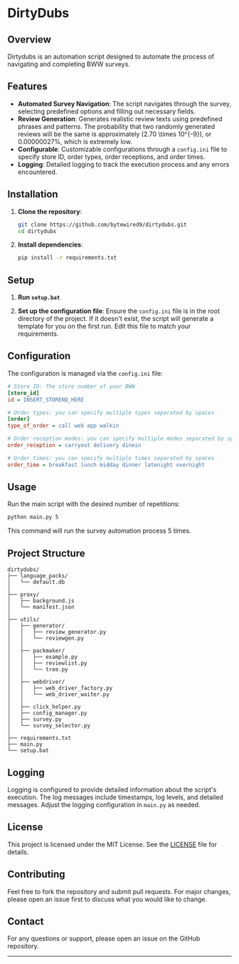 # DirtyDubs

## Overview

Dirtydubs is an automation script designed to automate the process of navigating and completing BWW surveys.

## Features

- **Automated Survey Navigation**: The script navigates through the survey, selecting predefined options and filling out necessary fields.
- **Review Generation**: Generates realistic review texts using predefined phrases and patterns. The probability that two randomly generated reviews will be the same is approximately \(2.70 \times 10^{-9}\), or 0.00000027%, which is extremely low.
- **Configurable**: Customizable configurations through a `config.ini` file to specify store ID, order types, order receptions, and order times.
- **Logging**: Detailed logging to track the execution process and any errors encountered.

## Installation

1. **Clone the repository**:
    ```sh
    git clone https://github.com/bytewired9/dirtydubs.git
    cd dirtydubs
    ```

2. **Install dependencies**:
    ```sh
    pip install -r requirements.txt
    ```

## Setup

1. **Run `setup.bat`**

2. **Set up the configuration file**:
    Ensure the `config.ini` file is in the root directory of the project. If it doesn't exist, the script will generate a template for you on the first run. Edit this file to match your requirements.

## Configuration

The configuration is managed via the `config.ini` file:

```ini
# Store ID: The store number of your BWW
[store_id]
id = INSERT_STORENO_HERE

# Order types: you can specify multiple types separated by spaces
[order]
type_of_order = call web app walkin

# Order reception modes: you can specify multiple modes separated by spaces
order_reception = carryout delivery dinein

# Order times: you can specify multiple times separated by spaces
order_time = breakfast lunch midday dinner latenight overnight
```

## Usage

Run the main script with the desired number of repetitions:

```sh
python main.py 5
```

This command will run the survey automation process 5 times.

## Project Structure

```
dirtydubs/
├── language_packs/
│   └── default.db
│
├── proxy/
│   ├── background.js
│   └── manifest.json
│
├── utils/
│   ├── generator/
│   │   ├── review_generator.py
│   │   └── reviewgen.py
│   │ 
│   ├── packmaker/
│   │   ├── example.py
│   │   ├── reviewlist.py
│   │   └── tree.py
│   │ 
│   ├── webdriver/
│   │   ├── web_driver_factory.py
│   │   └── web_driver_waiter.py
│   │ 
│   ├── click_helper.py
│   ├── config_manager.py
│   ├── survey.py
│   └── survey_selector.py
│
├── requirements.txt
├── main.py
└── setup.bat
```
## Logging

Logging is configured to provide detailed information about the script's execution. The log messages include timestamps, log levels, and detailed messages. Adjust the logging configuration in `main.py` as needed.

## License

This project is licensed under the MIT License. See the [LICENSE](LICENSE) file for details.

## Contributing

Feel free to fork the repository and submit pull requests. For major changes, please open an issue first to discuss what you would like to change.

## Contact

For any questions or support, please open an issue on the GitHub repository.

---
